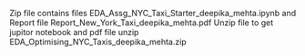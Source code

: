 Zip file contains files EDA_Assg_NYC_Taxi_Starter_deepika_mehta.ipynb and Report file Report_New_York_Taxi_deepika_mehta.pdf
Unzip file to get jupitor notebook and pdf file unzip EDA_Optimising_NYC_Taxis_deepika_mehta.zip
